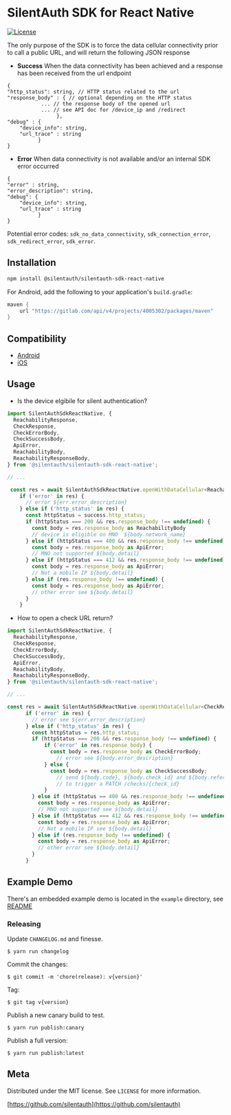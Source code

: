 # SilentAuth SDK for React Native
[![License][license-image]][license-url]

The only purpose of the SDK is to force the data cellular connectivity prior to call a public URL, and will return the following JSON response

* **Success**
When the data connectivity has been achieved and a response has been received from the url endpoint
```
{
"http_status": string, // HTTP status related to the url
"response_body" : { // optional depending on the HTTP status
           ... // the response body of the opened url 
           ... // see API doc for /device_ip and /redirect
                },
"debug" : {
    "device_info": string, 
    "url_trace" : string
          }
}
```

* **Error** 
When data connectivity is not available and/or an internal SDK error occurred

```
{
"error" : string,
"error_description": string,
"debug": {
    "device_info": string, 
    "url_trace" : string
          }
}
```
Potential error codes: `sdk_no_data_connectivity`, `sdk_connection_error`, `sdk_redirect_error`, `sdk_error`.


## Installation

```sh
npm install @silentauth/silentauth-sdk-react-native
```

For Android, add the following to your application's `build.gradle`:

```groovy
maven {
    url "https://gitlab.com/api/v4/projects/4005302/packages/maven"
}
```

## Compatibility

- [Android](../silentauth-sdk-android#compatibility)
- [iOS](../silentauth-sdk-ios#compatibility)

## Usage
* Is the device elgibile for silent authentication?

```js
import SilentAuthSdkReactNative, {
  ReachabilityResponse,
  CheckResponse,
  CheckErrorBody,
  CheckSuccessBody,
  ApiError,
  ReachabilityBody,
  ReachabilityResponseBody,
} from '@silentauth/silentauth-sdk-react-native';

// ...

 const res = await SilentAuthSdkReactNative.openWithDataCellular<ReachabilityResponse>("https://eu.api.silentauth.com/public/coverage/v0.1/device_ip");
    if ('error' in res) {
      // error ${err.error_description}
    } else if ('http_status' in res) {
      const httpStatus = success.http_status;
      if (httpStatus === 200 && res.response_body !== undefined) {
        const body = res.response_body as ReachabilityBody
        // device is eligible on MNO  ${body.network_name}
      } else if (httpStatus === 400 && res.response_body !== undefined) {
        const body = res.response_body as ApiError;
        // MNO not supported ${body.detail}
      } else if (httpStatus === 412 && res.response_body !== undefined) {
        const body = res.response_body as ApiError;
        // Not a mobile IP ${body.detail}
      } else if (res.response_body !== undefined) {
        const body = res.response_body as ApiError;
        // other error see ${body.detail}
      }
    }

```
* How to open a check URL return?

```js
import SilentAuthSdkReactNative, {
  ReachabilityResponse,
  CheckResponse,
  CheckErrorBody,
  CheckSuccessBody,
  ApiError,
  ReachabilityBody,
  ReachabilityResponseBody,
} from '@silentauth/silentauth-sdk-react-native';

// ...

const res = await SilentAuthSdkReactNative.openWithDataCellular<CheckResponse>(checkUrl);
      if ('error' in res) {
        // error see ${err.error_description}
      } else if ('http_status' in res) {
        const httpStatus = res.http_status;
        if (httpStatus === 200 && res.response_body !== undefined) {
            if ('error' in res.response_body) {
              const body = res.response_body as CheckErrorBody;
                // error see ${body.error_description}
            } else {
              const body = res.response_body as CheckSuccessBody;
                // send ${body.code}, ${body.check_id} and ${body.reference_id} to back-end 
                // to trigger a PATCH /checks/{check_id}
            }
        } else if (httpStatus == 400 && res.response_body !== undefined) {
          const body = res.response_body as ApiError;
          // MNO not supported see ${body.detail}
        } else if (httpStatus === 412 && res.response_body !== undefined) {
          const body = res.response_body as ApiError;
          // Not a mobile IP see ${body.detail}
        } else if (res.response_body !== undefined) {
          const body = res.response_body as ApiError;
          // other error see ${body.detail}
        }
      }

```

## Example Demo

There's an embedded example demo is located in the `example` directory, see [README](./example/README.md)

### Releasing

Update `CHANGELOG.md` and finesse.

```
$ yarn run changelog
```

Commit the changes:

```
$ git commit -m 'chore(release): v{version}'
```

Tag:

```
$ git tag v{version}
```

Publish a new canary build to test.

```
$ yarn run publish:canary
```

Publish a full version:

```
$ yarn run publish:latest
```

## Meta

Distributed under the MIT license. See ``LICENSE`` for more information.

[https://github.com/silentauth](https://github.com/silentauth)

[license-image]: https://img.shields.io/badge/License-MIT-blue.svg
[license-url]: LICENSE
